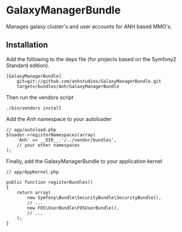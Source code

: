# GalaxyManagerBundle

Manages galaxy cluster's and user accounts for ANH based MMO's.

## Installation

Add the following to the deps file (for projects based on the Symfony2 Standard edition).

    [GalaxyManagerBundle]
        git=git://github.com/anhstudios/GalaxyManagerBundle.git
        target=/bundles/Anh/GalaxyManagerBundle
        
Then run the vendors script

    ./bin/vendors install

Add the Anh namespace to your autoloader

    // app/autoload.php
    $loader->registerNamespaces(array(
        'Anh' => __DIR__.'/../vendor/bundles',
        // your other namespaces
    );
    
Finally, add the GalaxyManagerBundle to your application kernel

    // app/AppKernel.php

    public function registerBundles()
    {
        return array(
            new Symfony\Bundle\SecurityBundle\SecurityBundle(),
            // ...
            new FOS\UserBundle\FOSUserBundle(),
            // ...
        );
    }
